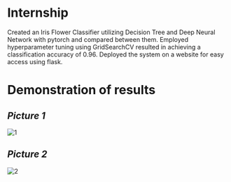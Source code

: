 # Internship

Created an Iris Flower Classifier utilizing Decision Tree and Deep Neural Network with pytorch and compared between them. Employed hyperparameter tuning using GridSearchCV resulted in achieving a classification accuracy of 0.96.
Deployed the system on a website for easy access using flask.

# Demonstration of results
## ***Picture 1***
![1](https://github.com/Ammorkhadija/Internship/assets/135705312/0f564ae0-5c67-4e69-80bc-4adc5d203fd0)

## ***Picture 2***
![2](https://github.com/Ammorkhadija/Internship/assets/135705312/6a2d3067-5b21-4d4b-9fe8-f73d6fdc1214)
